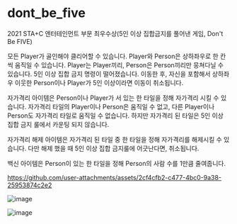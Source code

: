 # dont_be_five

2021 STA+C 엔터테인먼트 부문 최우수상(5인 이상 집합금지를 풀어낸 게임, Don't Be FIVE)
 
 모든 Player가 골인해야 클리어할 수 있습니다.
 Player와 Person은 상하좌우로 한 칸씩 움직일 수 있습니다.
 Player는 Player끼리, Person은 Person끼리만 뭉쳐다닐 수 있습니다.
 5인 이상 집합 금지 명령이 떨어졌습니다.
 이동한 후, 자신을 포함해서 상하좌우 이웃한 Person이나 Player가 5인 이상이라면 이동이 취소됩니다.
 
 자가격리 아이템은 Person이나 Player가 서 있는 한 타일을 정해 자가격리 시킬 수 있습니다.
 자가격리 타일의 Player이나 Person은 움직일 수 없고, 다른 Player이나 Person도 자가격리 타일로 움직일 수 없습니다.
 하지만 자가격리 된 타일은 5인 이상 집합 금지 룰에서 카운팅 되지 않습니다.
 
 자가격리 해제 아이템은 자가격리 된 타일 중 한 타일을 정해 자가격리를 해제시킬 수 있습니다.
 다만 해제 했을 때 5인 이상 집합 금지룰에 어긋난다면, 취소됩니다.
 
 백신 아이템은 Person이 있는 한 타일을 정해 Person의 사람 수를 1만큼 줄여줍니다.

 
 

https://github.com/user-attachments/assets/2cf4cfb2-c477-4bc0-9a38-25953874c2e2


 
![image](https://github.com/user-attachments/assets/faebcc63-b3fc-4b1d-8858-4db351b10232)

![image](https://github.com/user-attachments/assets/d060896e-2b8d-4d9b-b800-4960a45a193c)
